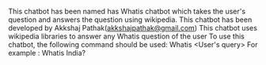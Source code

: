This chatbot has been named has Whatis chatbot which takes the user's question and answers the question using wikipedia.
This chatbot has been developed by Akkshaj Pathak(akkshajpathak@gmail.com)
This chatbot uses wikipedia libraries to answer any Whatis question of the user
To use this chatbot, the following command should be used:
  Whatis <User's query>
For example : Whatis India?
